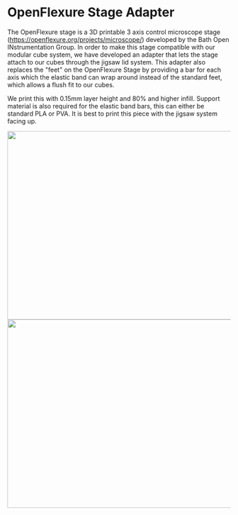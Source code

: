 # OpenFlexure Stage Adapter

The OpenFlexure stage is a 3D printable 3 axis control microscope stage (https://openflexure.org/projects/microscope/) developed by the Bath Open INstrumentation Group. In order to make this stage compatible with our modular cube system, we have developed an adapter that lets the stage attach to our cubes through the jigsaw lid system. This adapter also replaces the "feet" on the OpenFlexure Stage by providing a bar for each axis which the elastic band can wrap around instead of the standard feet, which allows a flush fit to our cubes.

We print this with 0.15mm layer height and 80% and higher infill. Support material is also required for the elastic band bars, this can either be standard PLA or PVA. It is best to print this piece with the jigsaw system facing up.

<img src="https://github.com/NanoBioPhotonics-Strathclyde/M4-MultiModal-Modular-Microscopy/blob/main/Images/OpenFlexureStageAdapter.png" height=425 width=1000>

<img src="https://github.com/NanoBioPhotonics-Strathclyde/M4-MultiModal-Modular-Microscopy/blob/main/Images/OpenFlexureStageAdapter2.png" height=425 width=800>
